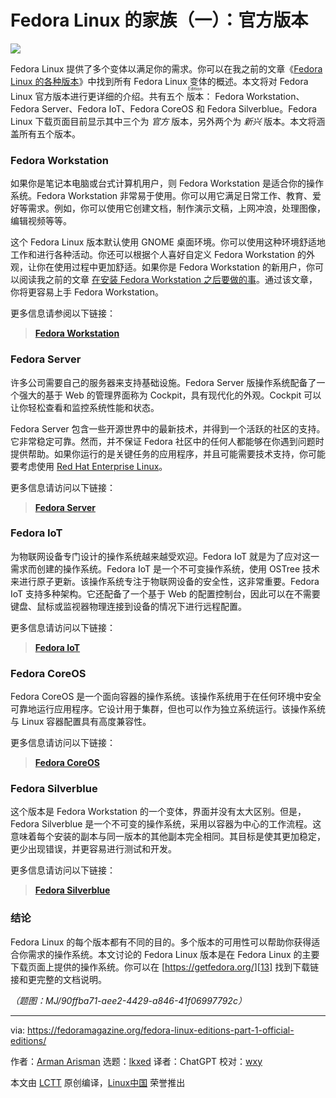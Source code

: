 [#]: subject: "Fedora Linux editions part 1: Official Editions"
[#]: via: "https://fedoramagazine.org/fedora-linux-editions-part-1-official-editions/"
[#]: author: "Arman Arisman https://fedoramagazine.org/author/armanwu/"
[#]: collector: "lkxed"
[#]: translator: "ChatGPT"
[#]: reviewer: "wxy"
[#]: publisher: "wxy"
[#]: url: "https://linux.cn/article-16050-1.html"

Fedora Linux 的家族（一）：官方版本
======

![][0]

Fedora Linux 提供了多个变体以满足你的需求。你可以在我之前的文章《[Fedora Linux 的各种版本][4]》中找到所有 Fedora Linux 变体的概述。本文将对 Fedora Linux 官方版本进行更详细的介绍。共有五个 <ruby>版本<rt>Edition</rt></ruby>： Fedora Workstation、Fedora Server、Fedora IoT、Fedora CoreOS 和 Fedora Silverblue。Fedora Linux 下载页面目前显示其中三个为 *官方* 版本，另外两个为 *新兴* 版本。本文将涵盖所有五个版本。

### Fedora Workstation

如果你是笔记本电脑或台式计算机用户，则 Fedora Workstation 是适合你的操作系统。Fedora Workstation 非常易于使用。你可以用它满足日常工作、教育、爱好等需求。例如，你可以使用它创建文档，制作演示文稿，上网冲浪，处理图像，编辑视频等等。

这个 Fedora Linux 版本默认使用 GNOME 桌面环境。你可以使用这种环境舒适地工作和进行各种活动。你还可以根据个人喜好自定义 Fedora Workstation 的外观，让你在使用过程中更加舒适。如果你是 Fedora Workstation 的新用户，你可以阅读我之前的文章 [在安装 Fedora Workstation 之后要做的事][5]。通过该文章，你将更容易上手 Fedora Workstation。

更多信息请参阅以下链接：

> **[Fedora Workstation][6]**

### Fedora Server

许多公司需要自己的服务器来支持基础设施。Fedora Server 版操作系统配备了一个强大的基于 Web 的管理界面称为 Cockpit，具有现代化的外观。Cockpit 可以让你轻松查看和监控系统性能和状态。

Fedora Server 包含一些开源世界中的最新技术，并得到一个活跃的社区的支持。它非常稳定可靠。然而，并不保证 Fedora 社区中的任何人都能够在你遇到问题时提供帮助。如果你运行的是关键任务的应用程序，并且可能需要技术支持，你可能要考虑使用 [Red Hat Enterprise Linux][7]。

更多信息请访问以下链接：

> **[Fedora Server][9]**

### Fedora IoT

为物联网设备专门设计的操作系统越来越受欢迎。Fedora IoT 就是为了应对这一需求而创建的操作系统。Fedora IoT 是一个不可变操作系统，使用 OSTree 技术来进行原子更新。该操作系统专注于物联网设备的安全性，这非常重要。Fedora IoT 支持多种架构。它还配备了一个基于 Web 的配置控制台，因此可以在不需要键盘、鼠标或监视器物理连接到设备的情况下进行远程配置。

更多信息请访问以下链接：

> **[Fedora IoT][10]**

### Fedora CoreOS

Fedora CoreOS 是一个面向容器的操作系统。该操作系统用于在任何环境中安全可靠地运行应用程序。它设计用于集群，但也可以作为独立系统运行。该操作系统与 Linux 容器配置具有高度兼容性。

更多信息请访问以下链接：

> **[Fedora CoreOS][11]**

### Fedora Silverblue

这个版本是 Fedora Workstation 的一个变体，界面并没有太大区别。但是，Fedora Silverblue 是一个不可变的操作系统，采用以容器为中心的工作流程。这意味着每个安装的副本与同一版本的其他副本完全相同。其目标是使其更加稳定，更少出现错误，并更容易进行测试和开发。

更多信息请访问以下链接：

> **[Fedora Silverblue][12]**

### 结论

Fedora Linux 的每个版本都有不同的目的。多个版本的可用性可以帮助你获得适合你需求的操作系统。本文讨论的 Fedora Linux 版本是在 Fedora Linux 的主要下载页面上提供的操作系统。你可以在 [https://getfedora.org/][13] 找到下载链接和更完整的文档说明。

*（题图：MJ/90ffba71-aee2-4429-a846-41f06997792c）*

--------------------------------------------------------------------------------

via: https://fedoramagazine.org/fedora-linux-editions-part-1-official-editions/

作者：[Arman Arisman][a]
选题：[lkxed][b]
译者：ChatGPT
校对：[wxy](https://github.com/wxy)

本文由 [LCTT](https://github.com/LCTT/TranslateProject) 原创编译，[Linux中国](https://linux.cn/) 荣誉推出

[a]: https://fedoramagazine.org/author/armanwu/
[b]: https://github.com/lkxed
[1]: https://fedoramagazine.org/wp-content/uploads/2022/04/FedoraMagz-FedoraEditions-1-Official-816x345.png
[2]: https://unsplash.com/@fredericp?utm_source=unsplash&utm_medium=referral&utm_content=creditCopyText
[3]: https://unsplash.com/s/photos/blue-abstract?utm_source=unsplash&utm_medium=referral&utm_content=creditCopyText
[4]: https://fedoramagazine.org/introduce-the-different-fedora-linux-editions/
[5]: https://fedoramagazine.org/things-to-do-after-installing-fedora-34-workstation/
[6]: https://getfedora.org/en/workstation/
[7]: https://www.redhat.com/en/technologies/linux-platforms/enterprise-linux
[8]: https://getfedora.org/en/server/
[9]: https://getfedora.org/en/server/
[10]: https://getfedora.org/en/iot/
[11]: https://getfedora.org/en/coreos?stream=stable
[12]: https://silverblue.fedoraproject.org/
[13]: https://getfedora.org/
[0]: https://img.linux.net.cn/data/attachment/album/202307/31/091317uqdzd48u2nuqdt26.jpg